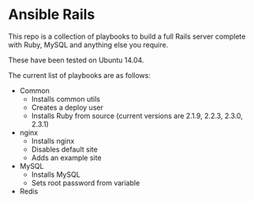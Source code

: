 # Ansible Rails

This repo is a collection of playbooks to build a full Rails server complete with Ruby, MySQL and anything else you require.

These have been tested on Ubuntu 14.04.

The current list of playbooks are as follows:

- Common
  - Installs common utils
  - Creates a deploy user
  - Installs Ruby from source (current versions are 2.1.9, 2.2.3, 2.3.0, 2.3.1)
- nginx
  - Installs nginx
  - Disables default site
  - Adds an example site
- MySQL
  - Installs MySQL
  - Sets root password from variable
- Redis
